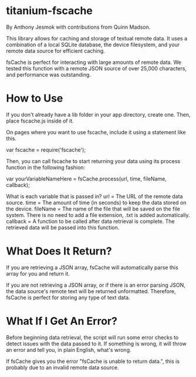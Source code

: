 titanium-fscache
================
By Anthony Jesmok with contributions from Quinn Madson.

This library allows for caching and storage of textual remote data. It uses a combination of a local SQLite database, the device filesystem, and your remote data source for efficient caching.

fsCache is perfect for interacting with large amounts of remote data. We tested this function with a remote JSON source of over 25,000 characters, and performance was outstanding.

How to Use
================
If you don't already have a lib folder in your app directory, create one. Then, place fscache.js inside of it.

On pages where you want to use fscache, include it using a statement like this.

var fscache = require('fscache');

Then, you can call fscache to start returning your data using its process function in the following fashion:

var yourVariableNameHere = fsCache.process(url, time, fileName, callback);

What is each variable that is passed in?
url = The URL of the remote data source.
time = The amount of time (in seconds) to keep the data stored on the device.
fileName = The name of the file that will be saved on the file system. There is no need to add a file extension, .txt is added automatically.
callback = A function to be called after data retrieval is complete. The retrieved data will be passed into this function.

What Does It Return?
================
If you are retrieving a JSON array, fsCache will automatically parse this array for you and return it.

If you are not retrieving a JSON array, or if there is an error parsing JSON, the data source's remote text will be returned unformatted. Therefore, fsCache is perfect for storing any type of text data.

What If I Get An Error?
================
Before beginning data retrieval, the script will run some error checks to detect issues with the data passed to it. If something is wrong, it will throw an error and tell you, in plain English, what's wrong.

If fsCache gives you the error "fsCache is unable to return data.", this is probably due to an invalid remote data source.
